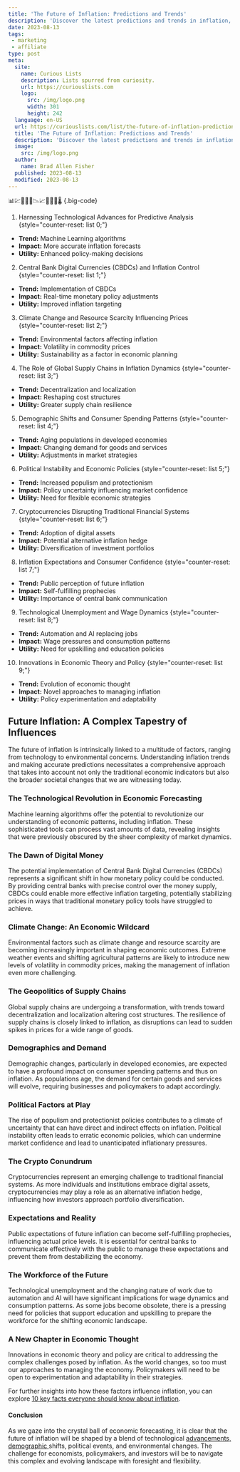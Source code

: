 ```yaml
---
title: 'The Future of Inflation: Predictions and Trends'
description: 'Discover the latest predictions and trends in inflation, offering insights into the future. Stay updated and satisfy your curious mind.'
date: 2023-08-13
tags:
 - marketing
 - affiliate
type: post
meta:
  site:
    name: Curious Lists
    description: Lists spurred from curiosity.
    url: https://curiouslists.com
    logo:
      src: /img/logo.png
      width: 301
      height: 242
  language: en-US
  url: https://curiouslists.com/list/the-future-of-inflation-predictions-and-trends
  title: 'The Future of Inflation: Predictions and Trends'
  description: 'Discover the latest predictions and trends in inflation, offering insights into the future. Stay updated and satisfy your curious mind.'
  image:
    src: /img/logo.png
  author:
    name: Brad Allen Fisher
  published: 2023-08-13
  modified: 2023-08-13
---
```



📊💹🔮💸🌐📉📈🤖👨‍🔬🌡️ {.big-code}

1. Harnessing Technological Advances for Predictive Analysis {style="counter-reset: list 0;"}
  - **Trend:** Machine Learning algorithms
  - **Impact:** More accurate inflation forecasts
  - **Utility:** Enhanced policy-making decisions

2. Central Bank Digital Currencies (CBDCs) and Inflation Control {style="counter-reset: list 1;"}
  - **Trend:** Implementation of CBDCs
  - **Impact:** Real-time monetary policy adjustments
  - **Utility:** Improved inflation targeting

3. Climate Change and Resource Scarcity Influencing Prices {style="counter-reset: list 2;"}
  - **Trend:** Environmental factors affecting inflation
  - **Impact:** Volatility in commodity prices
  - **Utility:** Sustainability as a factor in economic planning

4. The Role of Global Supply Chains in Inflation Dynamics {style="counter-reset: list 3;"}
  - **Trend:** Decentralization and localization
  - **Impact:** Reshaping cost structures
  - **Utility:** Greater supply chain resilience

5. Demographic Shifts and Consumer Spending Patterns {style="counter-reset: list 4;"}
  - **Trend:** Aging populations in developed economies
  - **Impact:** Changing demand for goods and services
  - **Utility:** Adjustments in market strategies

6. Political Instability and Economic Policies {style="counter-reset: list 5;"}
  - **Trend:** Increased populism and protectionism
  - **Impact:** Policy uncertainty influencing market confidence
  - **Utility:** Need for flexible economic strategies

7. Cryptocurrencies Disrupting Traditional Financial Systems {style="counter-reset: list 6;"}
  - **Trend:** Adoption of digital assets
  - **Impact:** Potential alternative inflation hedge
  - **Utility:** Diversification of investment portfolios

8. Inflation Expectations and Consumer Confidence {style="counter-reset: list 7;"}
  - **Trend:** Public perception of future inflation
  - **Impact:** Self-fulfilling prophecies
  - **Utility:** Importance of central bank communication

9. Technological Unemployment and Wage Dynamics {style="counter-reset: list 8;"}
  - **Trend:** Automation and AI replacing jobs
  - **Impact:** Wage pressures and consumption patterns
  - **Utility:** Need for upskilling and education policies

10. Innovations in Economic Theory and Policy {style="counter-reset: list 9;"}
  - **Trend:** Evolution of economic thought
  - **Impact:** Novel approaches to managing inflation
  - **Utility:** Policy experimentation and adaptability

## Future Inflation: A Complex Tapestry of Influences

The future of inflation is intrinsically linked to a multitude of factors, ranging from technology to environmental concerns. Understanding inflation trends and making accurate predictions necessitates a comprehensive approach that takes into account not only the traditional economic indicators but also the broader societal changes that we are witnessing today.

### The Technological Revolution in Economic Forecasting

Machine learning algorithms offer the potential to revolutionize our understanding of economic patterns, including inflation. These sophisticated tools can process vast amounts of data, revealing insights that were previously obscured by the sheer complexity of market dynamics.

### The Dawn of Digital Money

The potential implementation of Central Bank Digital Currencies (CBDCs) represents a significant shift in how monetary policy could be conducted. By providing central banks with precise control over the money supply, CBDCs could enable more effective inflation targeting, potentially stabilizing prices in ways that traditional monetary policy tools have struggled to achieve.

### Climate Change: An Economic Wildcard

Environmental factors such as climate change and resource scarcity are becoming increasingly important in shaping economic outcomes. Extreme weather events and shifting agricultural patterns are likely to introduce new levels of volatility in commodity prices, making the management of inflation even more challenging.

### The Geopolitics of Supply Chains

Global supply chains are undergoing a transformation, with trends toward decentralization and localization altering cost structures. The resilience of supply chains is closely linked to inflation, as disruptions can lead to sudden spikes in prices for a wide range of goods.

### Demographics and Demand

Demographic changes, particularly in developed economies, are expected to have a profound impact on consumer spending patterns and thus on inflation. As populations age, the demand for certain goods and services will evolve, requiring businesses and policymakers to adapt accordingly.

### Political Factors at Play

The rise of populism and protectionist policies contributes to a climate of uncertainty that can have direct and indirect effects on inflation. Political instability often leads to erratic economic policies, which can undermine market confidence and lead to unanticipated inflationary pressures.

### The Crypto Conundrum

Cryptocurrencies represent an emerging challenge to traditional financial systems. As more individuals and institutions embrace digital assets, cryptocurrencies may play a role as an alternative inflation hedge, influencing how investors approach portfolio diversification.

### Expectations and Reality

Public expectations of future inflation can become self-fulfilling prophecies, influencing actual price levels. It is essential for central banks to communicate effectively with the public to manage these expectations and prevent them from destabilizing the economy.

### The Workforce of the Future

Technological unemployment and the changing nature of work due to automation and AI will have significant implications for wage dynamics and consumption patterns. As some jobs become obsolete, there is a pressing need for policies that support education and upskilling to prepare the workforce for the shifting economic landscape.

### A New Chapter in Economic Thought

Innovations in economic theory and policy are critical to addressing the complex challenges posed by inflation. As the world changes, so too must our approaches to managing the economy. Policymakers will need to be open to experimentation and adaptability in their strategies.

For further insights into how these factors influence inflation, you can explore [10 key facts everyone should know about inflation](https://curiouslists.com/list/10-key-facts-everyone-should-know-about-inflation).

#### Conclusion

As we gaze into the crystal ball of economic forecasting, it is clear that the future of inflation will be shaped by a blend of technological [advancements,   demographic  ](https://curiouslists.com/list/inflation-and-healthcare-navigating-rising-costs)shifts, political events, and environmental changes. The challenge for economists, policymakers, and investors will be to navigate this complex and evolving landscape with foresight and flexibility.